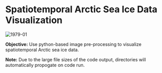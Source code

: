 # Spatiotemporal Arctic Sea Ice Data Visualization

![1979-01](https://github.com/user-attachments/assets/f7280cae-48f4-4b35-b5fe-a1eb180ac252)

**Objective:** Use python-based image pre-processing to visualize spatiotemporal Arctic sea ice data.

**Note:** Due to the large file sizes of the code output, directories will automatically propogate on code run.
